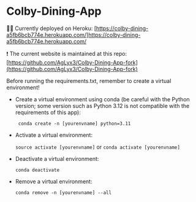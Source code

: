 # Colby-Dining-App

:eyes::eyes: Currently deployed on Heroku: [https://colby-dining-a5fb6bcb774e.herokuapp.com/]https://colby-dining-a5fb6bcb774e.herokuapp.com/


:exclamation: The current website is maintained at this repo: [https://github.com/AgLyx3/Colby-Dining-App-fork](https://github.com/AgLyx3/Colby-Dining-App-fork)




Before running the requirements.txt, remember to create a virtual environment!

- Create a virtual environment using conda (be careful with the Python version; some version such as Python 3.12 is not compatible with the requirements of this app):

    ``` conda create -n [yourenvname] python=3.11```


- Activate a virtual environment:

    ``` source activate [yourenvname] ``` or ``` conda activate [yourenvname] ```

- Deactivate a virtual environment:

    ``` conda deactivate ```

- Remove a virtual environment:

    ``` conda remove -n [yourenvname] --all ```


